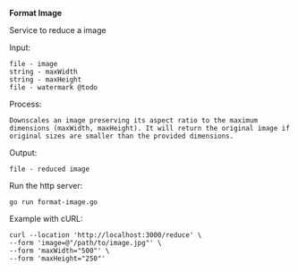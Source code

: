 **Format Image**

Service to reduce a image

Input:

    file - image
    string - maxWidth
    string - maxHeight
    file - watermark @todo

Process:

    Downscales an image preserving its aspect ratio to the maximum dimensions (maxWidth, maxHeight). It will return the original image if original sizes are smaller than the provided dimensions.

Output:

    file - reduced image

Run the http server:

    go run format-image.go

Example with cURL:

    curl --location 'http://localhost:3000/reduce' \
    --form 'image=@"/path/to/image.jpg"' \
    --form 'maxWidth="500"' \
    --form 'maxHeight="250"'
